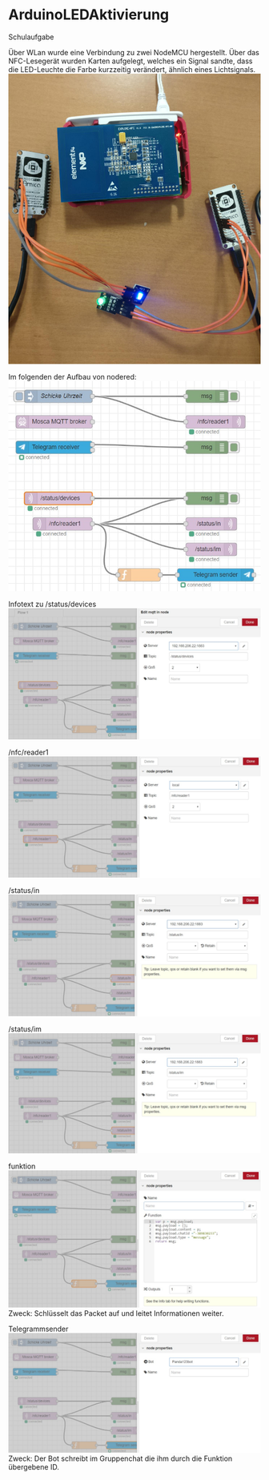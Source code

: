 # ArduinoLEDAktivierung
Schulaufgabe

Über WLan wurde eine Verbindung zu zwei NodeMCU hergestellt. Über das NFC-Lesegerät wurden Karten aufgelegt, welches ein Signal sandte, dass die LED-Leuchte die Farbe kurzzeitig verändert, ähnlich eines Lichtsignals.
<img src="724254e9-701f-4c8b-bbc6-2cd3a5bc6126.jpg">
 	
Im folgenden der Aufbau von nodered:
<img src="df32135c-4f47-4207-a996-c38bd0b19822.jpg">

Infotext zu
/status/devices
<img src="753e5bd8-3d22-4632-94e2-8fa30d9b03a8.jpg">

/nfc/reader1
<img src="b12e79c4-08de-4ecd-8339-b53b524df982.jpg">

/status/in
<img src="9d4947ae-602c-43ba-a62e-e0970cb7cea9.jpg">


/status/im
<img src="0e8d0af3-3df9-4fd3-9e02-a08bd3e9b5f9.jpg">

funktion
<img src="439c575e-886a-4fbb-b347-b71f1feb0e71.jpg">
Zweck: Schlüsselt das Packet auf und leitet Informationen weiter.

Telegrammsender
<img src="ec979cec-e4cb-4844-a327-dbb8959a7c5f.jpg">
Zweck: Der Bot schreibt im Gruppenchat die ihm durch die Funktion übergebene ID.




